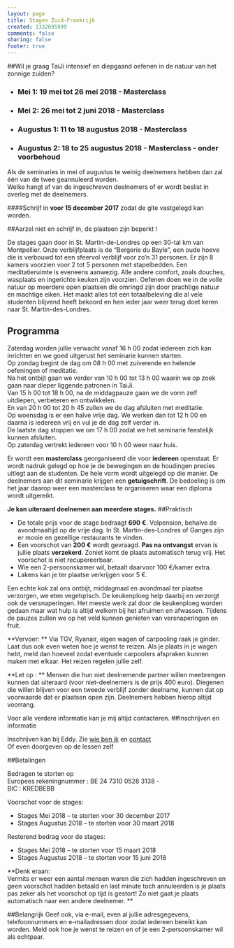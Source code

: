 ```yaml
--- 
layout: page
title: Stages Zuid-Frankrijk
created: 1332695999
comments: false
sharing: false
footer: true
---
```

##Wil je graag TaiJi intensief en diepgaand oefenen in de natuur van het zonnige zuiden?


* ### Mei 1: 19 mei tot 26 mei 2018 - Masterclass 
* ### Mei 2: 26 mei tot 2 juni 2018 - Masterclass
* ### Augustus 1: 11 to 18 augustus 2018 - Masterclass
* ### Augustus 2: 18 to 25 augustus 2018 - Masterclass - onder voorbehoud 


Als de seminaries in mei of augustus te weinig deelnemers hebben dan zal één van de twee geannuleerd worden.   
Welke hangt af van de ingeschreven deelnemers of er wordt beslist in overleg met de deelnemers.   

####Schrijf in **voor 15 december 2017** zodat de gite vastgelegd kan worden.
   
	
##Aarzel niet en schrijf in, de plaatsen zijn beperkt !

De stages gaan door in St. Martin-de-Londres op een 30-tal km van Montpellier. Onze verblijfplaats is de &ldquo;Bergerie du Bayle&rdquo;, een oude hoeve die is verbouwd tot een sfeervol verblijf voor zo&rsquo;n 31 personen. Er zijn 8 kamers voorzien voor 2 tot 5 personen met stapelbedden. Een meditatieruimte is eveneens aanwezig. Alle andere comfort, zoals douches, wasplaats en ingerichte keuken zijn voorzien. Oefenen doen we in de volle natuur op meerdere open plaatsen die omringd zijn door prachtige natuur en machtige eiken. Het maakt alles tot een totaalbeleving die al vele studenten blijvend heeft bekoord en hen ieder jaar weer terug doet keren naar St. Martin-des-Londres.
##	Programma

Zaterdag worden jullie verwacht vanaf 16 h 00 zodat iedereen zich kan inrichten en we goed uitgerust het seminarie kunnen starten.  
Op zondag begint de dag om 08 h 00 met zuiverende en helende oefeningen of meditatie.  
Na het ontbijt gaan we verder van 10 h 00 tot 13 h 00 waarin we op zoek gaan naar dieper liggende patronen in TaiJi.  
Van 15 h 00 tot 18 h 00, na de middagpauze gaan we de vorm zelf uitdiepen, verbeteren en ontwikkelen.  
En van 20 h 00 tot 20 h 45 zullen we de dag afsluiten met meditatie.  
Op woensdag is er een halve vrije dag. We werken dan tot 12 h 00 en daarna is iedereen vrij en vul je de dag zelf verder in.  
De laatste dag stoppen we om 17 h 00 zodat we het seminarie feestelijk kunnen afsluiten.  
Op zaterdag vertrekt iedereen voor 10 h 00 weer naar huis.

Er wordt een **masterclass** georganiseerd die voor **iedereen** openstaat. 
Er wordt nadruk gelegd op hoe je de bewegingen en de houdingen precies uitlegt aan de studenten. De hele vorm wordt uitgelegd op die manier. De deelnemers aan dit seminarie krijgen een **getuigschrift**. De bedoeling is om het jaar daarop weer een masterclass te organiseren waar een diploma wordt uitgereikt.

**Je kan uiteraard deelnemen aan meerdere stages.**
##Praktisch

* De totale prijs voor de stage bedraagt **690 &euro;**. Volpension, behalve de avondmaaltijd op de vrije dag. In St. Martin-des-Londres of Ganges zijn er mooie en gezellige restaurants te vinden.
* Een voorschot van **200 &euro;** wordt gevraagd. **Pas na ontvangst** ervan is jullie plaats **verzekerd**. Zoniet komt de plaats automatisch terug vrij. Het voorschot is niet recupereerbaar.
* Wie een 2-persoonskamer wil, betaalt daarvoor 100 &euro;/kamer extra.
* Lakens kan je ter plaatse verkrijgen voor 5 &euro;.


Een echte kok zal ons ontbijt, middagmaal en avondmaal ter plaatse verzorgen, we eten vegetqrisch. De keukenploeg help daarbij en verzorgt ook de versnaperingen.  Het meeste werk zal door de keukenploeg worden gedaan maar wat hulp is altijd welkom bij het afruimen en afwassen. Tijdens de pauzes zullen we op het veld kunnen genieten van versnaperingen en fruit.

**Vervoer: ** Via TGV, Ryanair, eigen wagen of carpooling raak je ginder. Laat dus ook even weten hoe je wenst te reizen. Als je plaats in je wagen hebt, meld dan hoeveel zodat eventuele carpoolers afspraken kunnen maken met elkaar. Het reizen regelen jullie zelf.

**Let op : **
Mensen die hun niet deelnemende partner willen meebrengen kunnen dat uiteraard (voor niet-deelnemers is de prijs 400 euro). Diegenen die willen blijven voor een tweede verblijf zonder deelname, kunnen dat op voorwaarde dat er plaatsen open zijn. Deelnemers hebben hierop altijd voorrang.

Voor alle verdere informatie kan je mij altijd contacteren.
##Inschrijven en informatie

Inschrijven kan bij Eddy. Zie [wie ben ik](../wie-ben-ik.html) en [contact](../contact.html)<br />
Of even doorgeven op de lessen zelf

##Betalingen

Bedragen te storten op   
Europees rekeningnummer : BE 24 7310 0528 3138 -   
BIC : KREDBEBB

Voorschot voor de stages:

* Stages Mei 2018 &ndash; te storten voor 30 december 2017
* Stages Augustus 2018 &ndash; te storten voor 30 maart 2018

Resterend bedrag voor de stages:

* Stages Mei 2018 &ndash; te storten voor 15 maart 2018
* Stages Augustus 2018 &ndash; te storten voor 15 juni 2018 

**Denk eraan:  
Vermits er weer een aantal mensen waren die zich hadden ingeschreven en geen voorschot hadden betaald en last minute toch annuleerden is je plaats pas zeker als het voorschot op tijd is gestort! Zo niet gaat je plaats automatisch naar een andere deelnemer.
**

##Belangrijk
Geef ook, via e-mail, even al jullie adresgegevens, telefoonnummers en e-mailadressen door zodat iedereen bereikt kan worden. Meld ook hoe je wenst te reizen en of je een 2-persoonskamer wil als echtpaar.

